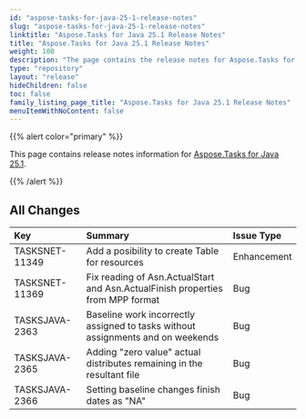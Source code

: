 ```yaml
---
id: "aspose-tasks-for-java-25-1-release-notes"
slug: "aspose-tasks-for-java-25-1-release-notes"
linktitle: "Aspose.Tasks for Java 25.1 Release Notes"
title: "Aspose.Tasks for Java 25.1 Release Notes"
weight: 100
description: "The page contains the release notes for Aspose.Tasks for Java 25.1."
type: "repository"
layout: "release"
hideChildren: false
toc: false
family_listing_page_title: "Aspose.Tasks for Java 25.1 Release Notes"
menuItemWithNoContent: false
---
```


{{% alert color="primary" %}} 

This page contains release notes information for [Aspose.Tasks for Java 25.1](https://releases.aspose.com/tasks/java/25-1/).

{{% /alert %}}

## **All Changes**

|**Key**|**Summary**|**Issue Type**|
| :- | :- | :- |
| TASKSNET-11349 | Add a posibility to create Table for resources | Enhancement |
| TASKSNET-11369 | Fix reading of Asn.ActualStart and Asn.ActualFinish properties from MPP format | Bug |
| TASKSJAVA-2363 | Baseline work incorrectly assigned to tasks without assignments and on weekends | Bug |
| TASKSJAVA-2365 | Adding "zero value" actual distributes remaining in the resultant file | Bug |
| TASKSJAVA-2366 | Setting baseline changes finish dates as "NA" | Bug |
